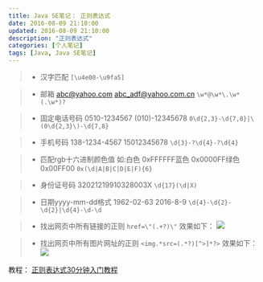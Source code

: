 ```yaml
---
title: Java SE笔记： 正则表达式
date: 2016-08-09 21:10:00
updated: 2016-08-09 21:10:00
description: "正则表达式"
categories: [个人笔记]
tags: [Java, Java SE笔记]
---
```


> - 汉字匹配
> `[\u4e00-\u9fa5]`

> - 邮箱 abc@yahoo.com  abc_adf@yahoo.com.cn
> `\w*@\w*\.\w*(.\w*)?`

> - 固定电话号码 0510-1234567 (010)-12345678
> `0\d{2,3}-\d{7,8}|\(0\d{2,3}\)-\d{7,8}`

> - 手机号码 138-1234-4567 15012345678
> `\d{3}-?\d{4}-?\d{4}`

> - 匹配rgb十六进制颜色值 如:白色 0xFFFFFF蓝色 0x0000FF绿色 0x00FF00
> `0x(\d|A|B|C|D|E|F){6}`

> - 身份证号码 32021219910328003X
> `\d{17}(\d|X)`

> - 日期yyyy-mm-dd格式 1962-02-63   2016-8-9
> `\d{4}-\d{2}-\d{2}|\d{4}-\d-\d`

> - 找出网页中所有链接的正则
> `href=\"(.+?)\"`
> 效果如下：
> ![](/blog/images/javase_24.png)

> - 找出网页中所有图片网址的正则
> `<img.*src=(.*?)[^>]*?>`
> 效果如下：
> ![](/blog/images/javase_25.png)

教程： [正则表达式30分钟入门教程](http://deerchao.net/tutorials/regex/regex.htm)